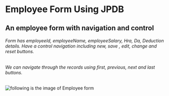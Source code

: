 # Employee Form Using JPDB 

## An employee form with navigation and control 
###### Form has employeeId, employeeName, employeeSalary, Hra, Da, Deduction details. Have a control navigation including new, save , edit, change and reset buttons.
###### We can navigate through the records using first, previous, next and last buttons.
![following is the image of Employee form](/../master/images/1.png)
